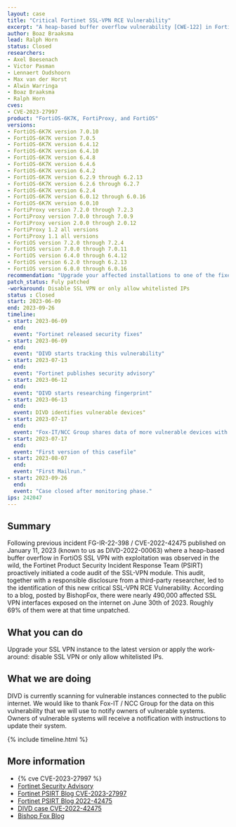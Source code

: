 ```yaml
---
layout: case
title: "Critical Fortinet SSL-VPN RCE Vulnerability"
excerpt: "A heap-based buffer overflow vulnerability [CWE-122] in FortiOS and FortiProxy SSL-VPN may allow a remote attacker to execute arbitrary code or commands via specifically crafted requests."
author: Boaz Braaksma
lead: Ralph Horn
status: Closed
researchers:
- Axel Boesenach
- Victor Pasman
- Lennaert Oudshoorn
- Max van der Horst
- Alwin Warringa
- Boaz Braaksma
- Ralph Horn
cves:
- CVE-2023-27997
product: "FortiOS-6K7K, FortiProxy, and FortiOS"
versions:
- FortiOS-6K7K version 7.0.10
- FortiOS-6K7K version 7.0.5
- FortiOS-6K7K version 6.4.12
- FortiOS-6K7K version 6.4.10
- FortiOS-6K7K version 6.4.8
- FortiOS-6K7K version 6.4.6
- FortiOS-6K7K version 6.4.2
- FortiOS-6K7K version 6.2.9 through 6.2.13
- FortiOS-6K7K version 6.2.6 through 6.2.7
- FortiOS-6K7K version 6.2.4
- FortiOS-6K7K version 6.0.12 through 6.0.16
- FortiOS-6K7K version 6.0.10
- FortiProxy version 7.2.0 through 7.2.3
- FortiProxy version 7.0.0 through 7.0.9
- FortiProxy version 2.0.0 through 2.0.12
- FortiProxy 1.2 all versions
- FortiProxy 1.1 all versions
- FortiOS version 7.2.0 through 7.2.4
- FortiOS version 7.0.0 through 7.0.11
- FortiOS version 6.4.0 through 6.4.12
- FortiOS version 6.2.0 through 6.2.13
- FortiOS version 6.0.0 through 6.0.16
recommendation: "Upgrade your affected installations to one of the fixed versions listed by Fortinet in their Security Advisory."
patch_status: Fuly patched
-workaround: Disable SSL VPN or only allow whitelisted IPs
status : Closed
start: 2023-06-09
end: 2023-09-26
timeline:
- start: 2023-06-09
  end:
  event: "Fortinet released security fixes"
- start: 2023-06-09
  end:
  event: "DIVD starts tracking this vulnerability"
- start: 2023-07-13
  end:
  event: "Fortinet publishes security advisory"
- start: 2023-06-12
  end:
  event: "DIVD starts researching fingerprint"
- start: 2023-06-13
  end:
  event: DIVD identifies vulnerable devices"
- start: 2023-07-17
  end:
  event: "Fox-IT/NCC Group shares data of more vulnerable devices with DIVD"
- start: 2023-07-17
  end:
  event: "First version of this casefile"
- start: 2023-08-07
  end:
  event: "First Mailrun."
- start: 2023-09-26
  end:
  event: "Case closed after monitoring phase."
ips: 242047
---
```


## Summary
Following previous incident FG-IR-22-398 / CVE-2022-42475 published on January 11, 2023 (known to us as DIVD-2022-00063) where a heap-based buffer overflow in FortiOS SSL VPN with exploitation was observed in the wild, the Fortinet Product Security Incident Response Team (PSIRT) proactively initiated a code audit of the SSL-VPN module. This audit, together with a responsible disclosure from a third-party researcher, led to the identification of this new critical SSL-VPN RCE Vulnerability.
According to a blog, posted by BishopFox, there were nearly 490,000 affected SSL VPN interfaces exposed on the internet on June 30th of 2023. Roughly 69% of them were at that time unpatched.
## What you can do
Upgrade your SSL VPN instance to the latest version or apply the work-around: disable SSL VPN or only allow whitelisted IPs.

## What we are doing
DIVD is currently scanning for vulnerable instances connected to the public internet. We would like to thank Fox-IT / NCC Group for the data on this vulnerability that we will use to notify owners of vulnerable systems. Owners of vulnerable systems will receive a notification with instructions to update their system.

{% include timeline.html %}

## More information
* {% cve CVE-2023-27997 %}
* [Fortinet Security Advisory](https://www.fortiguard.com/psirt/FG-IR-23-097)
* [Fortinet PSIRT Blog CVE-2023-27997](https://www.fortinet.com/blog/psirt-blogs/analysis-of-cve-2023-27997-and-clarifications-on-volt-typhoon-campaign)
* [Fortinet PSIRT Blog 2022-42475 ](https://www.fortinet.com/blog/psirt-blogs/analysis-of-fg-ir-22-398-fortios-heap-based-buffer-overflow-in-sslvpnd)
* [DIVD case CVE-2022-42475](https://csirt.divd.nl/csirt-divd-nl/cases/DIVD-2022-00063/)
* [Bishop Fox Blog](https://bishopfox.com/blog/cve-2023-27997-exploitable-and-fortigate-firewalls-vulnerable)
